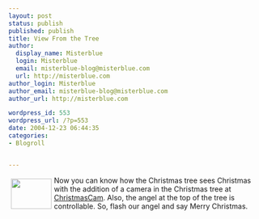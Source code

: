 ```yaml
---
layout: post
status: publish
published: publish
title: View From the Tree
author:
  display_name: Misterblue
  login: Misterblue
  email: misterblue-blog@misterblue.com
  url: http://misterblue.com
author_login: Misterblue
author_email: misterblue-blog@misterblue.com
author_url: http://misterblue.com

wordpress_id: 553
wordpress_url: /?p=553
date: 2004-12-23 06:44:35
categories:
- Blogroll


---
```

<img src="http://christmascam.us/latest-tree.jpg"
            style="float: left; margin: 5px" height="60" width="80" alt=""/>
<p>
Now you can know how the Christmas tree sees Christmas with the addition of a camera in the Christmas tree at 
<a href="http://christmascam.us/">ChristmasCam</a>.
Also, the angel at the top of the tree is controllable.
So, flash our angel and say Merry Christmas.
</p>

